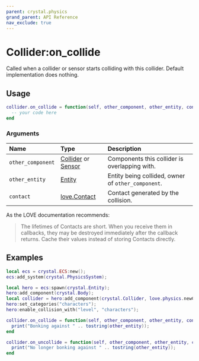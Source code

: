 ```yaml
---
parent: crystal.physics
grand_parent: API Reference
nav_exclude: true
---
```


# Collider:on_collide

Called when a collider or sensor starts colliding with this collider. Default implementation does nothing.

## Usage

```lua
collider.on_collide = function(self, other_component, other_entity, contact)
  -- your code here
end
```

### Arguments

| Name              | Type                                            | Description                                        |
| :---------------- | :---------------------------------------------- | :------------------------------------------------- |
| `other_component` | [Collider](collider) or [Sensor](sensor)        | Components this collider is overlapping with.      |
| `other_entity`    | [Entity](/crystal/api/ecs/entity)               | Entity being collided, owner of `other_component`. |
| `contact`         | [love.Contact](https://love2d.org/wiki/Contact) | Contact generated by the collision.                |

As the LOVE documentation recommends:

> The lifetimes of Contacts are short. When you receive them in callbacks, they may be destroyed immediately after the callback returns. Cache their values instead of storing Contacts directly.

## Examples

```lua
local ecs = crystal.ECS:new();
ecs:add_system(crystal.PhysicsSystem);

local hero = ecs:spawn(crystal.Entity);
hero:add_component(crystal.Body);
local collider = hero:add_component(crystal.Collider, love.physics.newCircleShape(4));
hero:set_categories("characters");
hero:enable_collision_with("level", "characters");

collider.on_collide = function(self, other_component, other_entity, contact)
  print("Bonking against " .. tostring(other_entity));
end

collider.on_uncollide = function(self, other_component, other_entity, contact)
  print("No longer bonking against " .. tostring(other_entity));
end
```
